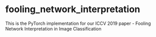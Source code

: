 # fooling_network_interpretation
This is the PyTorch implementation for our ICCV 2019 paper - Fooling Network Interpretation in Image Classification
